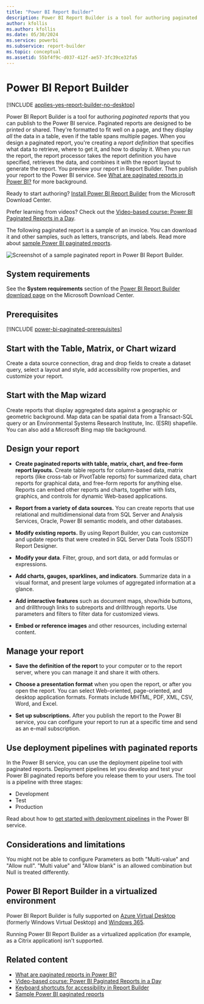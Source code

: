 ```yaml
---
title: "Power BI Report Builder"
description: Power BI Report Builder is a tool for authoring paginated reports that you can publish to the Power BI service. Paginated reports are designed to be printed or shared. They're formatted to fit well on a page, and they display *all* the data in a table, even if the table spans multiple pages.
author: kfollis
ms.author: kfollis
ms.date: 05/30/2024
ms.service: powerbi
ms.subservice: report-builder
ms.topic: conceptual
ms.assetid: 55bf4f9c-d037-412f-ae57-3fc39ce32fa5
---
```

# Power BI Report Builder

[!INCLUDE [applies-yes-report-builder-no-desktop](../includes/applies-yes-report-builder-no-desktop.md)] 

Power BI Report Builder is a tool for authoring *paginated reports* that you can publish to the Power BI service. Paginated reports are designed to be printed or shared. They're formatted to fit well on a page, and they display *all* the data in a table, even if the table spans multiple pages.  When you design a paginated report, you're creating a *report definition* that specifies what data to retrieve, where to get it, and how to display it. When you run the report, the report processor takes the report definition you have specified, retrieves the data, and combines it with the report layout to generate the report. You preview your report in Report Builder. Then publish your report to the Power BI service. See [What are paginated reports in Power BI?](paginated-reports-report-builder-power-bi.md) for more background.
 
Ready to start authoring? [Install Power BI Report Builder](https://go.microsoft.com/fwlink/?linkid=2086513) from the Microsoft Download Center.

Prefer learning from videos? Check out the [Video-based course: Power BI Paginated Reports in a Day](../learning-catalog/paginated-reports-online-course.md).

The following paginated report is a sample of an invoice. You can download it and other samples, such as letters, transcripts, and labels. Read more about [sample Power BI paginated reports](paginated-reports-samples.md). 

![Screenshot of a sample paginated report in Power BI Report Builder.](media/report-builder-power-bi/power-bi-report-builder-sample-invoice.png)

## System requirements
  
See the **System requirements** section of the [Power BI Report Builder download page](https://go.microsoft.com/fwlink/?LinkID=2086513) on the Microsoft Download Center.

## Prerequisites

[!INCLUDE [power-bi-paginated-prerequisites](../includes/power-bi-paginated-prerequisites.md)]

## Start with the Table, Matrix, or Chart wizard

Create a data source connection, drag and drop fields to create a dataset query, select a layout and style, add accessibility row properties, and customize your report.  
  
## Start with the Map wizard

Create reports that display aggregated data against a geographic or geometric background. Map data can be spatial data from a Transact-SQL query or an Environmental Systems Research Institute, Inc. (ESRI) shapefile. You can also add a Microsoft Bing map tile background.  

##  <a name="DesignRept"></a> Design your report  
  
-   **Create paginated reports with table, matrix, chart, and free-form report layouts.** Create table reports for column-based data, matrix reports (like cross-tab or PivotTable reports) for summarized data, chart reports for graphical data, and free-form reports for anything else. Reports can embed other reports and charts, together with lists, graphics, and controls for dynamic Web-based applications.  
  
-   **Report from a variety of data sources.** You can create reports that use relational and multidimensional data from SQL Server and Analysis Services, Oracle, Power BI semantic models, and other databases.  
  
-   **Modify existing reports.** By using Report Builder, you can customize and update reports that were created in SQL Server Data Tools (SSDT) Report Designer.  
  
-   **Modify your data**. Filter, group, and sort data, or add formulas or expressions.  

-   **Add charts, gauges, sparklines, and indicators**. Summarize data in a visual format, and present large volumes of aggregated information at a glance.  
  
-   **Add interactive features** such as document maps, show/hide buttons, and drillthrough links to subreports and drillthrough reports. Use parameters and filters to filter data for customized views.  
  
-   **Embed or reference images** and other resources, including external content.  
  
##  <a name="ManageRpt"></a> Manage your report  
  
-   **Save the definition of the report** to your computer or to the report server, where you can manage it and share it with others.  
  
-   **Choose a presentation format** when you open the report, or after you open the report. You can select Web-oriented, page-oriented, and desktop application formats. Formats include MHTML, PDF, XML, CSV, Word, and Excel.  
  
-   **Set up subscriptions.** After you publish the report to the Power BI service, you can configure your report to run at a specific time and send as an e-mail subscription.  

## Use deployment pipelines with paginated reports

In the Power BI service, you can use the deployment pipeline tool with paginated reports. Deployment pipelines let you develop and test your Power BI paginated reports before you release them to your users. The tool is a pipeline with three stages:
- Development
- Test
- Production

Read about how to [get started with deployment pipelines](/fabric/cicd/deployment-pipelines/get-started-with-deployment-pipelines) in the Power BI service.

## Considerations and limitations

You might not be able to configure Parameters as both "Multi-value" and "Allow null". "Multi value" and "Allow blank" is an allowed combination but Null is treated differently.

## Power BI Report Builder in a virtualized environment

Power BI Report Builder is fully supported on [Azure Virtual Desktop](/azure/virtual-desktop/overview) (formerly Windows Virtual Desktop) and [Windows 365](/windows-365/overview). 

Running Power BI Report Builder as a virtualized application (for example, as a Citrix application) isn't supported.

## Related content

- [What are paginated reports in Power BI?](paginated-reports-report-builder-power-bi.md)
- [Video-based course: Power BI Paginated Reports in a Day](../learning-catalog/paginated-reports-online-course.md)
- [Keyboard shortcuts for accessibility in Report Builder](/sql/reporting-services/report-builder/keyboard-shortcuts-report-builder?context=/power-bi/create-reports/context/context)
- [Sample Power BI paginated reports](paginated-reports-samples.md)
